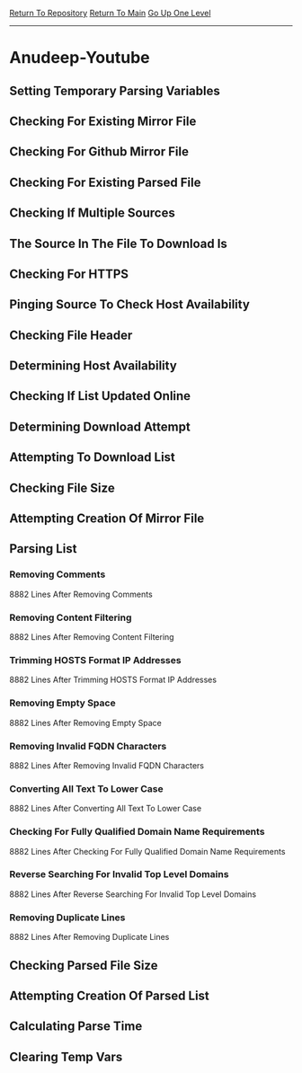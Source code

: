 [Return To Repository](https://github.com/deathbybandaid/piholeparser/)
[Return To Main](https://github.com/deathbybandaid/piholeparser/blob/dev-nomerge/RecentRunLogs/Mainlog.md)
[Go Up One Level](https://github.com/deathbybandaid/piholeparser/blob/dev-nomerge/RecentRunLogs/TopLevelScripts/30-Processing-External-Blacklists.md)
____________________________________
# Anudeep-Youtube
## Setting Temporary Parsing Variables
## Checking For Existing Mirror File
## Checking For Github Mirror File
## Checking For Existing Parsed File
## Checking If Multiple Sources
## The Source In The File To Download Is
## Checking For HTTPS
## Pinging Source To Check Host Availability
## Checking File Header
## Determining Host Availability
## Checking If List Updated Online
## Determining Download Attempt
## Attempting To Download List
## Checking File Size
## Attempting Creation Of Mirror File
## Parsing List
### Removing Comments
8882 Lines After Removing Comments
### Removing Content Filtering
8882 Lines After Removing Content Filtering
### Trimming HOSTS Format IP Addresses
8882 Lines After Trimming HOSTS Format IP Addresses
### Removing Empty Space
8882 Lines After Removing Empty Space
### Removing Invalid FQDN Characters
8882 Lines After Removing Invalid FQDN Characters
### Converting All Text To Lower Case
8882 Lines After Converting All Text To Lower Case
### Checking For Fully Qualified Domain Name Requirements
8882 Lines After Checking For Fully Qualified Domain Name Requirements
### Reverse Searching For Invalid Top Level Domains
8882 Lines After Reverse Searching For Invalid Top Level Domains
### Removing Duplicate Lines
8882 Lines After Removing Duplicate Lines
## Checking Parsed File Size
## Attempting Creation Of Parsed List
## Calculating Parse Time
## Clearing Temp Vars
